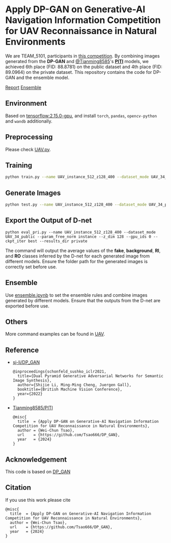 # Apply DP-GAN on Generative-AI Navigation Information Competition for UAV Reconnaissance in Natural Environments

We are TEAM_5101, participants in [this competition](https://tbrain.trendmicro.com.tw/Competitions/Details/34). By combining images generated from the **DP-GAN** and [@Tianming8585](https://github.com/Tianming8585)'s **[PITI](https://github.com/Tianming8585/PITI)** models, we achieved 6th place (FID: 88.8781) on the public dataset and 4th place (FID: 89.0964) on the private dataset. This repository contains the code for DP-GAN and the ensemble model.

[Report](report.md) [Ensemble](ensemble.md)

## Environment

Based on [tensorflow:2.15.0-gpu](https://hub.docker.com/layers/tensorflow/tensorflow/2.15.0-gpu/images/sha256-66b44c162783bb92ab6f44c1b38bcdfef70af20937089deb7bc20a4f3d7e5491?context=explore), and install `torch`, `pandas`, `opencv-python` and `wandb` additionally.

## Preprocessing

Please check [UAV.py](./dataloaders/UAV.py).

## Training

```bash
python train.py --name UAV_instance_512_z128_400 --dataset_mode UAV_34_train --param_free_norm instance --z_dim 128 --num_epochs 400 --gpu_ids 0 --batch_size 8
```

## Generate Images

```bash
python test.py --name UAV_instance_512_z128_400 --dataset_mode UAV_34_public --param_free_norm instance --z_dim 128 --ckpt_iter best --results_dir private --gpu_ids 0 --batch_size 8
```

## Export the Output of D-net

```
python eval_pri.py --name UAV_instance_512_z128_400 --dataset_mode UAV_34_public --param_free_norm instance --z_dim 128 --gpu_ids 0 --ckpt_iter best --results_dir private
```

The command will output the average values of the **fake**, **background**, **RI**, and **RO** classes inferred by the D-net for each generated image from different models. Ensure the folder path for the generated images is correctly set before use.

## Ensemble

Use [ensemble.ipynb](./ensemble.ipynb) to set the ensemble rules and combine images generated by different models. Ensure that the outputs from the D-net are exported before use.

## Others

More command examples can be found in [UAV](./scripts/UAV).

## Reference

- [sj-li/DP_GAN](https://github.com/sj-li/DP_GAN)

  ```
  @inproceedings{schonfeld_sushko_iclr2021,
    title={Dual Pyramid Generative Adversarial Networks for Semantic Image Synthesis},
    author={Shijie Li, Ming-Ming Cheng, Juergen Gall},
    booktitle={British Machine Vision Conference},
    year={2022}
  }   
  ```
- [Tianming8585/PITI](https://github.com/Tianming8585/PITI)

  ```
  @misc{
    title  = {Apply DP-GAN on Generative-AI Navigation Information Competition for UAV Reconnaissance in Natural Environments},
    author = {Wei-Chun Tsao},
    url    = {https://github.com/Tsao666/DP_GAN},
    year   = {2024}
  }
  ```

## Acknowledgement

This code is based on [DP_GAN](https://github.com/sj-li/DP_GAN)

## Citation

If you use this work please cite

```
@misc{
  title  = {Apply DP-GAN on Generative-AI Navigation Information Competition for UAV Reconnaissance in Natural Environments},
  author = {Wei-Chun Tsao},
  url    = {https://github.com/Tsao666/DP_GAN},
  year   = {2024}
}
```
